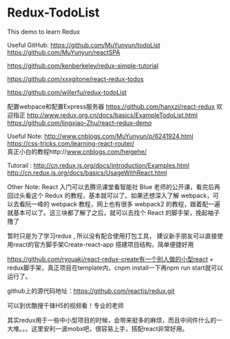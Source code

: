 # Redux-TodoList
This demo to learn Redux

Useful GitHub:
https://github.com/MuYunyun/todoList
https://github.com/MuYunyun/reactSPA

https://github.com/kenberkeley/redux-simple-tutorial

https://github.com/xxxgitone/react-redux-todos

https://github.com/willerfu/redux-todoList

配置webpace和配置Express服务器 https://github.com/hanxzi/react-redux  欢迎指正
http://www.redux.org.cn/docs/basics/ExampleTodoList.html
https://github.com/lingxiao-Zhu/react-redux-demo


Useful Note:
http://www.cnblogs.com/MuYunyun/p/6241924.html
https://css-tricks.com/learning-react-router/  
真正小白的教程http://www.cnblogs.com/heigehe/

Tutorail : 
http://cn.redux.js.org/docs/introduction/Examples.html
http://cn.redux.js.org/docs/basics/UsageWithReact.html


Other Note:
React 入门可以去腾讯课堂看智能社 Blue 老师的公开课，看完后再回过头看这个 Redux 的教程，基本就可以了。如果还想深入了解 webpack，可以去看阮一峰的 webpack 教程，网上也有很多 webpack2 的教程，跟着配一遍就基本可以了。这三块都了解了之后，就可以去找个 React 的脚手架，挽起袖子撸了

暂时只是为了学习redux , 所以没有配合使用打包工具， 建议新手朋友可以直接使用react的官方脚手架Create-react-app 搭建项目结构，简单便捷好用

https://github.com/ryouaki/react-redux-create有一个别人做的小型react + redux脚手架，真正项目在template内，cnpm install一下再npm run start就可以运行了。

github上的源代码地址：https://github.com/reactjs/redux.git

可以到优酷搜千锋H5的视频看！专业的老师

其实redux用于一些中小型项目的时候，会带来挺多的麻烦，而且中间件什么的一大堆。。。这里安利一波mobx吧，很容易上手，搭配react非常好用。
